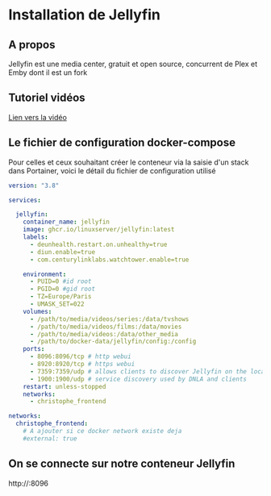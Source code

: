 # Installation de Jellyfin

## A propos

Jellyfin est une media center, gratuit et open source, concurrent de Plex et Emby dont il est un fork



## Tutoriel vidéos

[Lien vers la vidéo](https://youtu.be/4a_vrxQEHR0)



## Le fichier de configuration docker-compose

Pour celles et ceux souhaitant créer le conteneur via la saisie d'un stack dans Portainer, voici le détail du fichier de configuration utilisé

```yaml
version: "3.8"

services:

  jellyfin:
    container_name: jellyfin
    image: ghcr.io/linuxserver/jellyfin:latest
    labels:
      - deunhealth.restart.on.unhealthy=true
      - diun.enable=true
      - com.centurylinklabs.watchtower.enable=true

    environment:
      - PUID=0 #id root
      - PGID=0 #gid root
      - TZ=Europe/Paris
      - UMASK_SET=022
    volumes:
      - /path/to/media/videos/series:/data/tvshows
      - /path/to/media/videos/films:/data/movies
      - /path/to/media/videos:/data/other_media
      - /path/to/docker-data/jellyfin/config:/config
    ports:
      - 8096:8096/tcp # http webui
      - 8920:8920/tcp # https webui
      - 7359:7359/udp # allows clients to discover Jellyfin on the local network
      - 1900:1900/udp # service discovery used by DNLA and clients
    restart: unless-stopped
    networks:
      - christophe_frontend

networks:
  christophe_frontend:
    # A ajouter si ce docker network existe deja
    #external: true
```



## On se connecte sur notre conteneur Jellyfin

http://<host-IP>:8096

